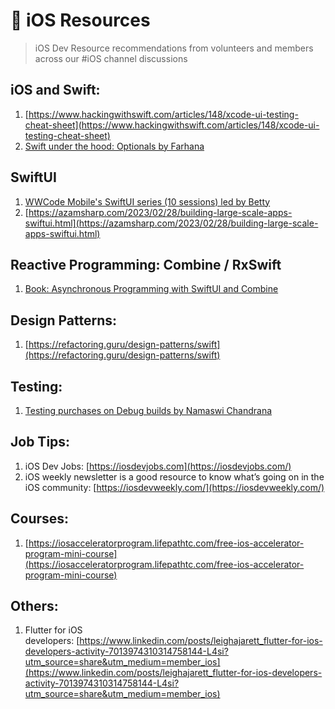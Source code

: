 # 🍎 iOS Resources

> iOS Dev Resource recommendations from volunteers and members across our #iOS channel discussions
> 

## iOS and Swift:

1. [https://www.hackingwithswift.com/articles/148/xcode-ui-testing-cheat-sheet](https://www.hackingwithswift.com/articles/148/xcode-ui-testing-cheat-sheet)
2. [Swift under the hood: Optionals by Farhana](https://levelup.gitconnected.com/swift-under-the-hood-optionals-64d6639cecf8)

## SwiftUI

1. [WWCode Mobile's SwiftUI series (10 sessions) led by Betty](https://www.youtube.com/watch?v=j5_oS_kkiCQ&list=PLVcEZG2JPVhcMJfVsMy0w1FbnAQVoGUy9&index=36)
2. [https://azamsharp.com/2023/02/28/building-large-scale-apps-swiftui.html](https://azamsharp.com/2023/02/28/building-large-scale-apps-swiftui.html)

## Reactive Programming: Combine / RxSwift

1. [Book: Asynchronous Programming with SwiftUI and Combine](https://www.amazon.com/Asynchronous-Programming-SwiftUI-Combine-Functional/dp/1484285719)

## Design Patterns:

1. [https://refactoring.guru/design-patterns/swift](https://refactoring.guru/design-patterns/swift)

## Testing:

1. [Testing purchases on Debug builds by Namaswi Chandrana](https://medium.com/@namaswic/testing-in-app-purchases-on-xcode-during-development-b2a6c6d5ce5c)

## Job Tips:

1. iOS Dev Jobs: [https://iosdevjobs.com](https://iosdevjobs.com/)
2. iOS weekly newsletter is a good resource to know what’s going on in the iOS community: [https://iosdevweekly.com/](https://iosdevweekly.com/)

## Courses:

1. [https://iosacceleratorprogram.lifepathtc.com/free-ios-accelerator-program-mini-course](https://iosacceleratorprogram.lifepathtc.com/free-ios-accelerator-program-mini-course)

## Others:

1. Flutter for iOS developers: [https://www.linkedin.com/posts/leighajarett_flutter-for-ios-developers-activity-7013974310314758144-L4si?utm_source=share&utm_medium=member_ios](https://www.linkedin.com/posts/leighajarett_flutter-for-ios-developers-activity-7013974310314758144-L4si?utm_source=share&utm_medium=member_ios)
